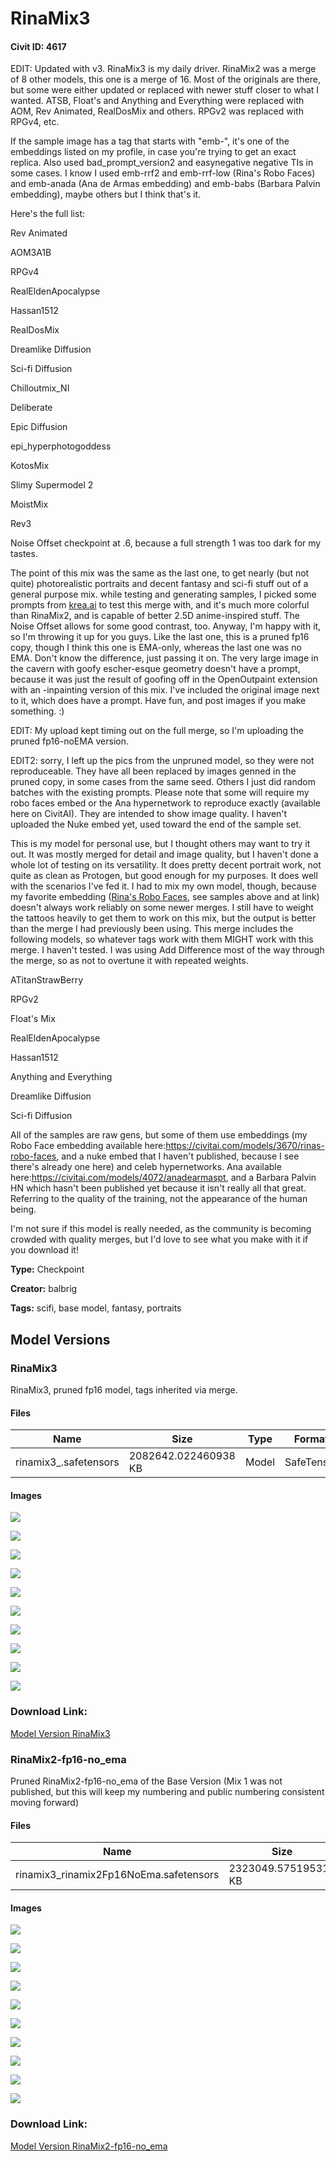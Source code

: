 # RinaMix3

#### Civit ID: 4617

<p>EDIT: Updated with v3. RinaMix3 is my daily driver. RinaMix2 was a merge of 8 other models, this one is a merge of 16. Most of the originals are there, but some were either updated or replaced with newer stuff closer to what I wanted. ATSB, Float's and Anything and Everything were replaced with AOM, Rev Animated, RealDosMix and others. RPGv2 was replaced with RPGv4, etc.</p><p>If the sample image has a tag that starts with "emb-", it's one of the embeddings listed on my profile, in case you're trying to get an exact replica. Also used bad_prompt_version2 and easynegative negative TIs in some cases. I know I used emb-rrf2 and emb-rrf-low (Rina's Robo Faces) and emb-anada (Ana de Armas embedding) and emb-babs (Barbara Palvin embedding), maybe others but I think that's it.</p><p> Here's the full list:</p><p>Rev Animated</p><p>AOM3A1B</p><p>RPGv4</p><p>RealEldenApocalypse</p><p>Hassan1512</p><p>RealDosMix</p><p>Dreamlike Diffusion</p><p>Sci-fi Diffusion</p><p>Chilloutmix_NI</p><p>Deliberate</p><p>Epic Diffusion</p><p>epi_hyperphotogoddess</p><p>KotosMix</p><p>Slimy Supermodel 2</p><p>MoistMix</p><p>Rev3</p><p>Noise Offset checkpoint at .6, because a full strength 1 was too dark for my tastes.</p><p>The point of this mix was the same as the last one, to get nearly (but not quite) photorealistic portraits and decent fantasy and sci-fi stuff out of a general purpose mix. while testing and generating samples, I picked some prompts from <a target="_blank" rel="ugc" href="http://krea.ai">krea.ai</a> to test this merge with, and it's much more colorful than RinaMix2, and is capable of better 2.5D anime-inspired stuff. The Noise Offset allows for some good contrast, too. Anyway, I'm happy with it, so I'm throwing it up for you guys. Like the last one, this is a pruned fp16 copy, though I think this one is EMA-only, whereas the last one was no EMA. Don't know the difference, just passing it on. The very large image in the cavern with goofy escher-esque geometry doesn't have a prompt, because it was just the result of goofing off in the OpenOutpaint extension with an -inpainting version of this mix. I've included the original image next to it, which does have a prompt. Have fun, and post images if you make something.  :)</p><p></p><p>EDIT: My upload kept timing out on the full merge, so I'm uploading the pruned fp16-noEMA version.</p><p>EDIT2: sorry, I left up the pics from the unpruned model, so they were not reproduceable. They have all been replaced by images genned in the pruned copy, in some cases from the same seed. Others I just did random batches with the existing prompts. Please note that some will require my robo faces embed or the Ana hypernetwork to reproduce exactly (available here on CivitAI). They are intended to show image quality. I haven't uploaded the Nuke embed yet, used toward the end of the sample set.</p><p>This is my model for personal use, but I thought others may want to try it out. It was mostly merged for detail and image quality, but I haven't done a whole lot of testing on its versatility. It does pretty decent portrait work, not quite as clean as Protogen, but good enough for my purposes. It does well with the scenarios I've fed it. I had to mix my own model, though, because my favorite embedding (<a target="_blank" rel="ugc" href="https://civitai.com/models/3670/rinas-robo-faces">Rina's Robo Faces</a>, see samples above and at link) doesn't always work reliably on some newer merges. I still have to weight the tattoos heavily to get them to work on this mix, but the output is better than the merge I had previously been using. This merge includes the following models, so whatever tags work with them MIGHT work with this merge. I haven't tested. I was using Add Difference most of the way through the merge, so as not to overtune it with repeated weights.</p><p>ATitanStrawBerry</p><p>RPGv2</p><p>Float's Mix</p><p>RealEldenApocalypse</p><p>Hassan1512</p><p>Anything and Everything</p><p>Dreamlike Diffusion</p><p>Sci-fi Diffusion</p><p></p><p>All of the samples are raw gens, but some of them use embeddings (my Robo Face embedding available here:<a target="_blank" rel="ugc" href="https://civitai.com/models/3670/rinas-robo-faces">https://civitai.com/models/3670/rinas-robo-faces</a>, and a nuke embed that I haven't published, because I see there's already one here) and celeb hypernetworks. Ana available here:<a target="_blank" rel="ugc" href="https://civitai.com/models/4072/anadearmaspt">https://civitai.com/models/4072/anadearmaspt</a>, and a Barbara Palvin HN which hasn't been published yet because it isn't really all that great. Referring to the quality of the training, not the appearance of the human being.</p><p></p><p>I'm not sure if this model is really needed, as the community is becoming crowded with quality merges, but I'd love to see what you make with it if you download it!</p>

**Type:** Checkpoint

**Creator:** balbrig

**Tags:** scifi, base model, fantasy, portraits

## Model Versions

### RinaMix3

<p>RinaMix3, pruned fp16 model, tags inherited via merge.</p>

#### Files

| Name | Size | Type | Format | Download Url | AutoV1 | AutoV2 | SHA256 | CRC32 | BLAKE3 |
| --- | --- | --- | --- | --- | --- | --- | --- | --- | --- |
| rinamix3_.safetensors | 2082642.022460938 KB | Model | SafeTensor | https://civitai.com/api/download/models/34169 | 67E8A0AE | DEDF1E6C80 | DEDF1E6C80AC35E7649B86139F5AC95061BB6254523F487FF2CDE5CDF42F9F8F | BF3797FC | 501170E3D65111F3252A6B63A138AEC496F6D8CA2F3CEF64D94AF75747F5C6B7 |

#### Images

<p><img src="https://image.civitai.com/xG1nkqKTMzGDvpLrqFT7WA/5eab779b-2d58-4d7b-8bb3-3ff1e7c79a00/width=450/390414.jpeg" /></p>

<p><img src="https://image.civitai.com/xG1nkqKTMzGDvpLrqFT7WA/d7512239-389a-4cc3-0ef1-40e2be50b600/width=450/390413.jpeg" /></p>

<p><img src="https://image.civitai.com/xG1nkqKTMzGDvpLrqFT7WA/2aab379f-e817-4da3-12a0-dc6f0b36a100/width=450/390412.jpeg" /></p>

<p><img src="https://image.civitai.com/xG1nkqKTMzGDvpLrqFT7WA/963e58d6-060d-41a9-8bc9-9356e375b400/width=450/390411.jpeg" /></p>

<p><img src="https://image.civitai.com/xG1nkqKTMzGDvpLrqFT7WA/33db7815-7407-432c-d1b5-04aed3936c00/width=450/390409.jpeg" /></p>

<p><img src="https://image.civitai.com/xG1nkqKTMzGDvpLrqFT7WA/5348add2-d21d-4668-4227-47b4c0d27f00/width=450/390408.jpeg" /></p>

<p><img src="https://image.civitai.com/xG1nkqKTMzGDvpLrqFT7WA/202b5985-99e5-45b5-8988-4f5cc327a200/width=450/390407.jpeg" /></p>

<p><img src="https://image.civitai.com/xG1nkqKTMzGDvpLrqFT7WA/8ec7cd7e-7081-424c-cb97-d531a4384e00/width=450/390406.jpeg" /></p>

<p><img src="https://image.civitai.com/xG1nkqKTMzGDvpLrqFT7WA/0260d5e2-15d9-4a10-945f-5766ecd22700/width=450/390405.jpeg" /></p>

<p><img src="https://image.civitai.com/xG1nkqKTMzGDvpLrqFT7WA/ff9d7dbd-5c2c-467a-6d48-c085f991e000/width=450/390404.jpeg" /></p>

### Download Link:

[Model Version RinaMix3](https://civitai.com/api/download/models/34169)

### RinaMix2-fp16-no_ema

<p>Pruned RinaMix2-fp16-no_ema of the Base Version (Mix 1 was not published, but this will keep my numbering and public numbering consistent moving forward)</p>

#### Files

| Name | Size | Type | Format | Download Url | AutoV1 | AutoV2 | SHA256 | CRC32 | BLAKE3 |
| --- | --- | --- | --- | --- | --- | --- | --- | --- | --- |
| rinamix3_rinamix2Fp16NoEma.safetensors | 2323049.575195312 KB | Model | SafeTensor | https://civitai.com/api/download/models/5264 | 2D4DEE27 | 01C4297733 | 01C429773307149B7272987D21EE48F188EFA62F11CACE9554857AA035012BCA | AA026BDC | 7C0BBE8FB6DC678E366AE54A1FE4A45F5D63AE7AD00D1548635D3D6168941D61 |

#### Images

<p><img src="https://image.civitai.com/xG1nkqKTMzGDvpLrqFT7WA/27aae1fb-6396-4df4-5684-83cccb4fb400/width=450/41136.jpeg" /></p>

<p><img src="https://image.civitai.com/xG1nkqKTMzGDvpLrqFT7WA/d5d9790e-9df6-46a3-cd2a-f5f41fd57a00/width=450/41135.jpeg" /></p>

<p><img src="https://image.civitai.com/xG1nkqKTMzGDvpLrqFT7WA/53877f36-f5ce-442c-cc5c-17684d468b00/width=450/41134.jpeg" /></p>

<p><img src="https://image.civitai.com/xG1nkqKTMzGDvpLrqFT7WA/3ae15cd0-b7ae-4865-2fc2-c8ea9e69da00/width=450/41133.jpeg" /></p>

<p><img src="https://image.civitai.com/xG1nkqKTMzGDvpLrqFT7WA/127f5911-49d2-4551-6889-fb7b4455ef00/width=450/41132.jpeg" /></p>

<p><img src="https://image.civitai.com/xG1nkqKTMzGDvpLrqFT7WA/6dfe583e-279f-4d72-8928-20cd5a659600/width=450/41131.jpeg" /></p>

<p><img src="https://image.civitai.com/xG1nkqKTMzGDvpLrqFT7WA/12a803b2-d320-4ca6-1a19-6e121f23ab00/width=450/41130.jpeg" /></p>

<p><img src="https://image.civitai.com/xG1nkqKTMzGDvpLrqFT7WA/7f88fee1-973e-4af6-8bb8-93c61cae4f00/width=450/41129.jpeg" /></p>

<p><img src="https://image.civitai.com/xG1nkqKTMzGDvpLrqFT7WA/cd535ddc-4289-427e-f2a8-1e2aebe77c00/width=450/41128.jpeg" /></p>

<p><img src="https://image.civitai.com/xG1nkqKTMzGDvpLrqFT7WA/d6eff9ca-4529-446d-4755-9e3ab7ea2100/width=450/41127.jpeg" /></p>

### Download Link:

[Model Version RinaMix2-fp16-no_ema](https://civitai.com/api/download/models/5264)

